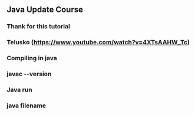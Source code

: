 <!-- ABOUT THE PROJECT -->
## Java Update Course

### Thank for this tutorial 
### Telusko (https://www.youtube.com/watch?v=4XTsAAHW_Tc)

### Compiling in java 
### javac --version

### Java run
### java filename